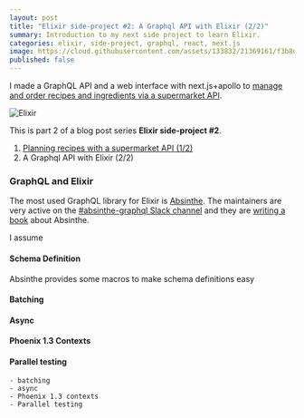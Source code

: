 ```yaml
---
layout: post
title: "Elixir side-project #2: A Graphql API with Elixir (2/2)"
summary: Introduction to my next side project to learn Elixir.
categories: elixir, side-project, graphql, react, next.js
image: https://cloud.githubusercontent.com/assets/133832/21369161/f3b8dae6-c705-11e6-8f9e-2195ebb85a95.png
published: false
---
```


I made a GraphQL API and a web interface with next.js+apollo to [manage and order recipes and ingredients via a supermarket API](/post/learning-elixir-first-side-project).

![Elixir](https://user-images.githubusercontent.com/133832/30913555-ede256ac-a390-11e7-8f3a-b8e70b00e702.png)

This is part 2 of a blog post series **Elixir side-project #2**.
1. [Planning recipes with a supermarket API (1/2)](/post/learning-elixir-first-side-project) 
2. A Graphql API with Elixir (2/2)

### GraphQL and Elixir 
The most used GraphQL library for Elixir is [Absinthe](http://absinthe-graphql.org). The maintainers are very active on the 
[#absinthe-graphql Slack channel](https://elixir-slackin.herokuapp.com/) and they are [writing a book](https://pragprog.com/book/wwgraphql/craft-graphql-apis-in-elixir-with-absinthe) about Absinthe.   

I assume 

#### Schema Definition
Absinthe provides some macros to make schema definitions easy 

#### Batching

#### Async

#### Phoenix 1.3 Contexts

#### Parallel testing

	- batching
	- async
	- Phoenix 1.3 contexts
	- Parallel testing



<!---
- Frontend for elixir 
	- Separate deployment vs complexity 
	- start next.js process with elixir
	- proxy requests 
--->